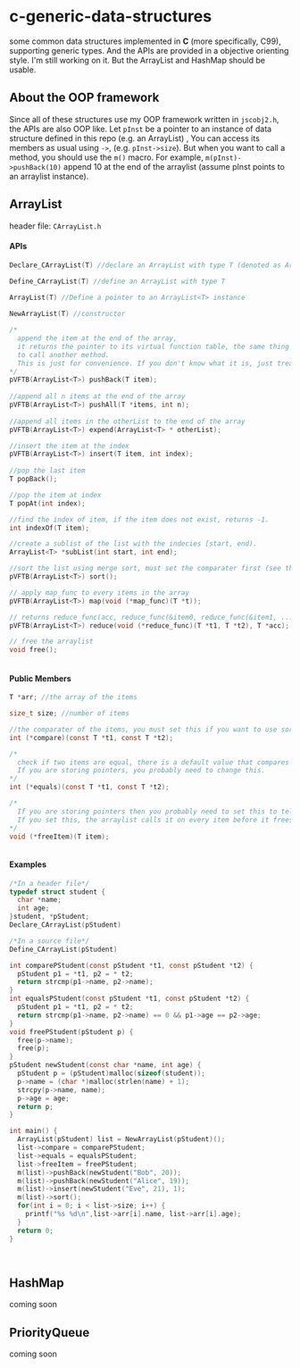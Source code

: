 # c-generic-data-structures
some common data structures implemented in **C** (more specifically, C99), supporting generic types.
And the APIs are provided in a objective orienting style.
I'm still working on it. But the ArrayList and HashMap should be usable.
## About the OOP framework
Since all of these structures use my OOP framework written in ```jscobj2.h```, the APIs are also OOP like.
Let ```pInst``` be a pointer to an instance of data structure defined in this repo (e.g. an ArrayList) , 
You can access its members as usual using ```->```, (e.g. ```pInst->size```).
But when you want to call a method, you should use the ```m()``` macro. 
For example, ```m(pInst)->pushBack(10)``` 
append 10 at the end of the arraylist (assume pInst points to an arraylist instance).
## ArrayList
header file: ```CArrayList.h```
#### APIs
```c
Declare_CArrayList(T) //declare an ArrayList with type T (denoted as ArrayList<T>)

Define_CArrayList(T) //define an ArrayList with type T

ArrayList(T) //Define a pointer to an ArrayList<T> instance
  
NewArrayList(T) //constructor

```
```c
/*
  append the item at the end of the array,
  it returns the pointer to its virtual function table, the same thing returnd by m(), so that you can use it 
  to call another method.
  This is just for convenience. If you don't know what it is, just treat pVFTB(ArrayList<T>) as void.
*/
pVFTB(ArrayList<T>) pushBack(T item); 
  
//append all n items at the end of the array
pVFTB(ArrayList<T>) pushAll(T *items, int n); 
  
//append all items in the otherList to the end of the array
pVFTB(ArrayList<T>) expend(ArrayList<T> * otherList); 

//insert the item at the index
pVFTB(ArrayList<T>) insert(T item, int index); 
  
//pop the last item
T popBack();

//pop the item at index
T popAt(int index);

//find the index of item, if the item does not exist, returns -1.
int indexOf(T item); 

//create a sublist of the list with the indecies [start, end). 
ArrayList<T> *subList(int start, int end); 

//sort the list using merge sort, must set the comparater first (see the next session)
pVFTB(ArrayList<T>) sort();

// apply map_func to every items in the array
pVFTB(ArrayList<T>) map(void (*map_func)(T *t));

// returns reduce_func(acc, reduce_func(&item0, reduce_func(&item1, ...)))
pVFTB(ArrayList<T>) reduce(void (*reduce_func)(T *t1, T *t2), T *acc);

// free the arraylist
void free();
  
```

#### Public Members
```c
T *arr; //the array of the items

size_t size; //number of items

//the comparater of the items, you must set this if you want to use sort
int (*compare)(const T *t1, const T *t2); 

/*
  check if two items are equal, there is a default value that compares two items byte by byte.
  If you are storing pointers, you probably need to change this.
*/
int (*equals)(const T *t1, const T *t2);  

/*
  If you are storing pointers then you probably need to set this to tell arraylist how to free an item.
  If you set this, the arraylist calls it on every item before it frees itself in ArrayList<T>::free(). 
*/
void (*freeItem)(T item);



```
#### Examples
```c
/*In a header file*/
typedef struct student {
  char *name;
  int age;
}student, *pStudent;
Declare_CArrayList(pStudent)
```
```c
/*In a source file*/
Define_CArrayList(pStudent)

int comparePStudent(const pStudent *t1, const pStudent *t2) {
  pStudent p1 = *t1, p2 = * t2;
  return strcmp(p1->name, p2->name);
}
int equalsPStudent(const pStudent *t1, const pStudent *t2) {
  pStudent p1 = *t1, p2 = * t2;
  return strcmp(p1->name, p2->name) == 0 && p1->age == p2->age;
}
void freePStudent(pStudent p) {
  free(p->name);
  free(p);
}
pStudent newStudent(const char *name, int age) {
  pStudent p = (pStudent)malloc(sizeof(student));
  p->name = (char *)malloc(strlen(name) + 1);
  strcpy(p->name, name);
  p->age = age;
  return p;
}

int main() {
  ArrayList(pStudent) list = NewArrayList(pStudent)();
  list->compare = comparePStudent;
  list->equals = equalsPStudent;
  list->freeItem = freePStudent;
  m(list)->pushBack(newStudent("Bob", 20));
  m(list)->pushBack(newStudent("Alice", 19));
  m(list)->insert(newStudent("Eve", 21), 1);
  m(list)->sort();
  for(int i = 0; i < list->size; i++) {
    printf("%s %d\n",list->arr[i].name, list->arr[i].age);
  }
  return 0;
}

  
```
## HashMap
coming soon
## PriorityQueue
coming soon
